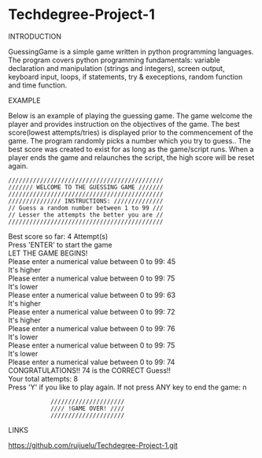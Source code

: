 # Techdegree-Project-1

INTRODUCTION

GuessingGame is a simple game written in python programming languages. The program covers python programming fundamentals: variable declaration and manipulation (strings and
integers), screen output, keyboard input, loops, if statements, try & execeptions, random function and time function.

EXAMPLE

Below is an example of playing the guessing game. The game welcome the player and provides instruction on the objectives of the game. The best score(lowest attempts/tries) is displayed prior to the commencement of the game. The program randomly picks a number which you try to guess.. The best score  was created to exist for as long as the game/script runs. When a player ends the game and relaunches the script, the high score will be reset again. 

    ////////////////////////////////////////////                                                 
    /////// WELCOME TO THE GUESSING GAME ///////                                                 
    ////////////////////////////////////////////                                                 
    /////////////// INSTRUCTIONS: //////////////                                                 
    // Guess a random number between 1 to 99 ///                                                 
    // Lesser the attempts the better you are //                                                 
    ////////////////////////////////////////////                                                 
                                                                                                 
Best score so far: 4 Attempt(s)                                                                  
Press 'ENTER' to start the game                                                                  
LET THE GAME BEGINS!                                                                             
Please enter a numerical value between 0 to 99: 45                                               
It's higher                                                                                     
Please enter a numerical value between 0 to 99: 75                                               
It's lower                                                                                    
Please enter a numerical value between 0 to 99: 63                                               
It's higher                       
Please enter a numerical value between 0 to 99: 72                                               
It's higher                                                                                     
Please enter a numerical value between 0 to 99: 76                                               
It's lower                                                                                    
Please enter a numerical value between 0 to 99: 75                                               
It's lower                                                                                    
Please enter a numerical value between 0 to 99: 74                                               
CONGRATULATIONS!! 74 is the CORRECT Guess!!                                                      
Your total attempts: 8                                                                           
Press 'Y' if you like to play again. If not press ANY key to end the game: n                     
                                                                                                 
                /////////////////////                                                            
                //// !GAME OVER! ////                                                            
                /////////////////////                                                            
                                                                                             

LINKS

https://github.com/ruijuelu/Techdegree-Project-1.git
        